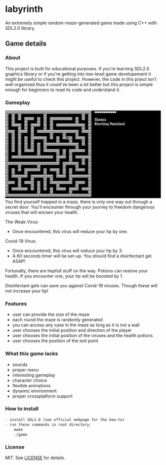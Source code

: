 # labyrinth
An extremely simple random-maze-generated game made using C++ with SDL2.0 library.

## Game details
### About
This project is built for educational purposes. If you're learning SDL2.0 graphics library or if you're getting into
low-level game developement it might be useful to check this project.
However, the code in this prject isn't well organized thus it could've been a lot better but this project is simple enough for beginners
to read its code and understand it.
### Gameplay
![Gameplay GIF][gameplay_gif]
You find yourself trapped in a maze, there is only one way out through a secret door.
You'll encounter through your journey to freedom dangerous viruses that will worsen your health.

The Weak Virus:
- Once encountered, this virus will reduce your hp by one.

Covid-19 Virus:
- Once encountered, this virus will reduce your hp by 3.
- A 60 seconds timer will be set-up. You should find a disinfectant gel ASAP!

Fortunatly, there are hepfull stuff on the way. Potions can restore your health. If you encounter one,
your hp will be boosted by 1.

Disinfectant gels can save you against Covid-19 viruses. Though these will not increase your hp!
    
    
### Features
- user can provide the size of the maze
- each round the maze is randomly generated
- you can access any case in the maze as long as it is not a wall
- user chooses the initial position and direction of the player
- user chooses the initial position of the viruses and the health potions
- user chooses the position of the exit point
    
### What this game lacks
  - sounds
  - proper menu
  - interesting gameplay
  - character choice
  - flexible animations
  - dynamic environment
  - proper crossplatform support

### How to install
    - install SDL2.0 (see official webpage for the how-to)
    - run these commands in root directory:
        make
        ./game
        
### License
MIT. See [LICENSE](https://github.com/walcht/labyrinth/blob/master/LICENSE.txt) for details.

[gameplay_gif]: gifs/gameplay.gif
